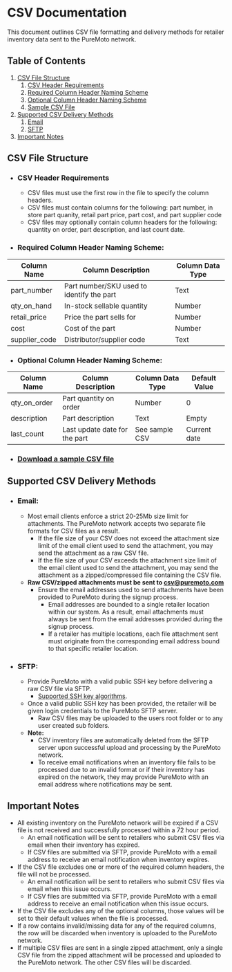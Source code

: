 # CSV Documentation
This document outlines CSV file formatting and delivery methods for retailer inventory data sent to the PureMoto network.

## Table of Contents

 1. [CSV File Structure](#csv-file-structure)
    1. [CSV Header Requirements](#csv-header-requirements)
    2. [Required Column Header Naming Scheme](#required-column-header-naming-scheme)
    3. [Optional Column Header Naming Scheme](#optional-column-header-naming-scheme)
    4. [Sample CSV File](#download-a-sample-csv-file)
 2. [Supported CSV Delivery Methods](#supported-csv-delivery-methods)
     1. [Email](#email)
     2. [SFTP](#sftp)
 3. [Important Notes](#important-notes)

## CSV File Structure

* ### CSV Header Requirements
    * CSV files must use the first row in the file to specify the column headers.
    * CSV files must contain columns for the following: part number, in store part quanity, retail part price, part cost, and part supplier code
    * CSV files may optionally contain column headers for the following: quantity on order, part description, and last count date.

* ### Required Column Header Naming Scheme:

| Column Name   | Column Description                        | Column Data Type |
| ------------- | ----------------------------------------- | ---------------- |
| part_number   | Part number/SKU used to identify the part | Text             |
| qty_on_hand   | In-stock sellable quantity                | Number           |
| retail_price  | Price the part sells for                  | Number           |
| cost          | Cost of the part                          | Number           |
| supplier_code | Distributor/supplier code                 | Text             |

* ### Optional Column Header Naming Scheme:

| Column Name  | Column Description            | Column Data Type | Default Value |
| ------------ | ----------------------------- | ---------------- | ------------- |
| qty_on_order | Part quantity on order        | Number           | 0             |
| description  | Part description              | Text             | Empty         |
| last_count   | Last update date for the part | See sample CSV   | Current date  |

* ### [Download a sample CSV file](sample-csv.csv)

## Supported CSV Delivery Methods

* ### Email:
    * Most email clients enforce a strict 20-25Mb size limit for attachments. The PureMoto network accepts two separate file formats for CSV files as a result.
        * If the file size of your CSV does not exceed the attachment size limit of the email client used to send the attachment, you may send the attachment as a raw CSV file.
        * If the file size of your CSV exceeds the attachment size limit of the email client used to send the attachment, you may send the attachment as a zipped/compressed file containing the CSV file.
    * **Raw CSV/zipped attachments must be sent to csv@puremoto.com**
        * Ensure the email addresses used to send attachments have been provided to PureMoto during the signup process.
            * Email addresses are bounded to a single retailer location within our system. As a result, email attachments must always be sent from the email addresses provided during the signup process.
            * If a retailer has multiple locations, each file attachment sent must originate from the corresponding email address bound to that specific retailer location.

* ### SFTP:
    * Provide PureMoto with a valid public SSH key before delivering a raw CSV file via SFTP.
        * [Supported SSH key algorithms](https://docs.aws.amazon.com/transfer/latest/userguide/key-management.html#key-algorithms).
    * Once a valid public SSH key has been provided, the retailer will be given login credentials to the PureMoto SFTP server.
        * Raw CSV files may be uploaded to the users root folder or to any user created sub folders.
    * **Note:** 
        * CSV inventory files are automatically deleted from the SFTP server upon successful upload and processing by the PureMoto network.
        * To receive email notifications when an inventory file fails to be processed due to an invalid format or if their inventory has expired on the network, they may provide PureMoto with an email address where notifications may be sent.

## Important Notes
* All existing inventory on the PureMoto network will be expired if a CSV file is not received and successfully processed within a 72 hour period.
    * An email notification will be sent to retailers who submit CSV files via email when their inventory has expired.
    * If CSV files are submitted via SFTP, provide PureMoto with a email address to receive an email notification when inventory expires.
* If the CSV file excludes one or more of the required column headers, the file will not be processed.
    * An email notification will be sent to retailers who submit CSV files via email when this issue occurs.
    * If CSV files are submitted via SFTP, provide PureMoto with a email address to receive an email notification when this issue occurs.
* If the CSV file excludes any of the optional columns, those values will be set to their default values when the file is processed.
* If a row contains invalid/missing data for any of the required columns, the row will be discarded when inventory is uploaded to the PureMoto network.
* If multiple CSV files are sent in a single zipped attachment, only a single CSV file from the zipped attachment will be processed and uploaded to the PureMoto network. The other CSV files will be discarded.